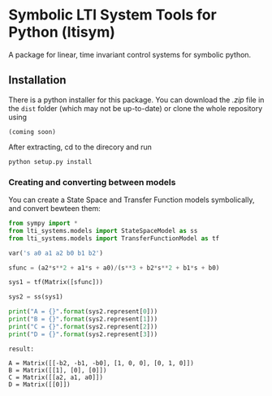 # Symbolic LTI System Tools for Python (ltisym) 

A package for linear, time invariant control systems for symbolic python. 

## Installation

There is a python installer for this package. You can download the *.zip* file in the `dist` folder (which may not be up-to-date) or clone the whole repository using
```
(coming soon)
```
After extracting, cd to the direcory and run
```
python setup.py install
```

### Creating and converting between models
You can create a State Space and Transfer Function models symbolically, and convert bewteen them:
```python
from sympy import *
from lti_systems.models import StateSpaceModel as ss
from lti_systems.models import TransferFunctionModel as tf

var('s a0 a1 a2 b0 b1 b2')

sfunc = (a2*s**2 + a1*s + a0)/(s**3 + b2*s**2 + b1*s + b0)

sys1 = tf(Matrix([sfunc]))

sys2 = ss(sys1)

print("A = {}".format(sys2.represent[0]))
print("B = {}".format(sys2.represent[1]))
print("C = {}".format(sys2.represent[2]))
print("D = {}".format(sys2.represent[3]))
```

```code
result:

A = Matrix([[-b2, -b1, -b0], [1, 0, 0], [0, 1, 0]])
B = Matrix([[1], [0], [0]])
C = Matrix([[a2, a1, a0]])
D = Matrix([[0]])
```
